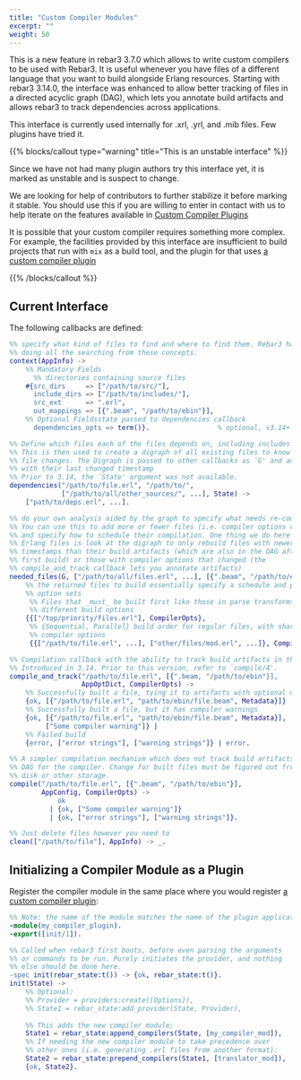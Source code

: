 ```yaml
---
title: "Custom Compiler Modules"
excerpt: ""
weight: 50
---
```


This is a new feature in rebar3 3.7.0 which allows to write custom compilers to be used with Rebar3. It is useful whenever you have files of a different language that you want to build alongside Erlang resources. Starting with rebar3 3.14.0, the interface was enhanced to allow better tracking of files in a directed acyclic graph (DAG), which lets you annotate build artifacts and allows rebar3 to track dependencies across applications.

This interface is currently used internally for .xrl, .yrl, and .mib files. Few plugins have tried it.

{{% blocks/callout type="warning" title="This is an unstable interface" %}}

Since we have not had many plugin authors try this interface yet, it is marked as unstable and is suspect to change.

We are looking for help of contributors to further stabilize it before marking it stable. You should use this if you are willing to enter in contact with us to help iterate on the features available in [Custom Compiler Plugins](/docs/extending/custom-compiler-plugins) 

It is possible that your custom compiler requires something more complex. For example, the facilities provided by this interface are insufficient to build projects that run with `mix` as a build tool, and the plugin for that uses [a custom compiler plugin](/docs/extending/custom_compiler_plugins/)

{{% /blocks/callout %}}

## Current Interface

The following callbacks are defined:

```erlang
%% specify what kind of files to find and where to find them. Rebar3 handles
%% doing all the searching from these concepts.
context(AppInfo) ->
    %% Mandatory Fields
      %% directories containing source files
    #{src_dirs     => ["/path/to/src/"],
      include_dirs => ["/path/to/includes/"],
      src_ext      => ".erl",
      out_mappings => [{".beam", "/path/to/ebin"}],
    %% Optional Fieldsstate passed to dependencies callback
      dependencies_opts => term()}.                 % optional, v3.14+

%% Define which files each of the files depends on, including includes and whatnot.
%% This is then used to create a digraph of all existing files to know how to propagate
%% file changes. The Digraph is passed to other callbacks as `G' and annotates all files
%% with their last changed timestamp
%% Prior to 3.14, the `State' argument was not available.
dependencies("/path/to/file.erl", "/path/to/",
             ["/path/to/all/other_sources/", ...], State) ->
    ["path/to/deps.erl", ...].

%% do your own analysis aided by the graph to specify what needs re-compiling.
%% You can use this to add more or fewer files (i.e. compiler options changed),
%% and specify how to schedule their compilation. One thing we do here for
%% Erlang files is look at the digraph to only rebuild files with newer
%% timestamps than their build artifacts (which are also in the DAG after the
%% first build) or those with compiler options that changed (the
%% compile_and_track callback lets you annotate artifacts)
needed_files(G, ["/path/to/all/files.erl", ...], [{".beam", "/path/to/ebin"}], AppInfo) ->
    %% the returned files to build essentially specify a schedule and priority with special
    %% option sets
     %% Files that _must_ be built first like those in parse transforms, with
     %% different build options
    {{["/top/priority/files.erl"], CompilerOpts},
     %% {Sequential, Parallel} build order for regular files, with shared
     %% compiler options
     {{["/path/to/file.erl", ...], ["other/files/mod.erl", ...]}, CompilerOpts}}.

%% Compilation callback with the ability to track build artifacts in the DAG itself.
%% Introduced in 3.14. Prior to this version, refer to `compile/4'.
compile_and_track("/path/to/file.erl", [{".beam, "/path/to/ebin"}],
                  AppOptDict, CompilerOpts) ->
    %% Successfully built a file, tying it to artifacts with optional metadata
    {ok, [{"/path/to/file.erl", "path/to/ebin/file.beam", Metadata}]} |
    %% Successfully built a file, but it has compiler warnings
    {ok, [{"/path/to/file.erl", "path/to/ebin/file.beam", Metadata}],
         ["Some compiler warning"]} |
    %% Failed build
    {error, ["error strings"], ["warning strings"]} | error.

%% A simpler compilation mechanism which does not track build artifacts into the
%% DAG for the compiler. Change for built files must be figured out from files on
%% disk or other storage.
compile("/path/to/file.erl", [{".beam", "/path/to/ebin"}],
        AppConfig, CompilerOpts) ->
            ok
          | {ok, ["Some compiler warning"]}
          | {ok, ["error strings"], ["warning strings"]}.

%% Just delete files however you need to
clean(["/path/to/file"], AppInfo) -> _.
```

## Initializing a Compiler Module as a Plugin

Register the compiler module in the same place where you would register [a custom compiler plugin](/docs/custom-compiler-plugins):

```erlang
%% Note: the name of the module matches the name of the plugin application
-module(my_compiler_plugin).
-export([init/1]).

%% Called when rebar3 first boots, before even parsing the arguments
%% or commands to be run. Purely initiates the provider, and nothing
%% else should be done here.
-spec init(rebar_state:t()) -> {ok, rebar_state:t()}.
init(State) ->
    %% Optional:
    %% Provider = providers:create([Options]),
    %% State1 = rebar_state:add_provider(State, Provider),
  
    %% This adds the new compiler module:
    State1 = rebar_state:append_compilers(State, [my_compiler_mod]),
    %% If needing the new compiler module to take precedence over
    %% other ones (i.e. generating .erl files from another format):
    State2 = rebar_state:prepend_compilers(State1, [translator_mod]),
    {ok, State2}.
```
